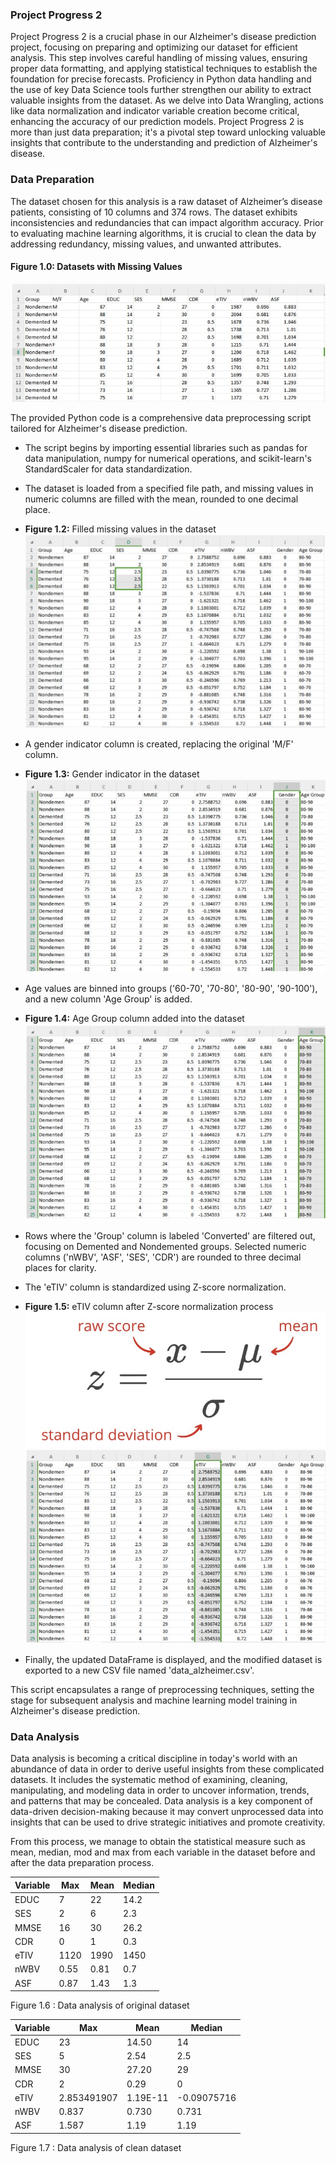 ### Project Progress 2

Project Progress 2 is a crucial phase in our Alzheimer's disease prediction project, focusing on preparing and optimizing our dataset for efficient analysis. This step involves careful handling of missing values, ensuring proper data formatting, and applying statistical techniques to establish the foundation for precise forecasts. Proficiency in Python data handling and the use of key Data Science tools further strengthen our ability to extract valuable insights from the dataset. As we delve into Data Wrangling, actions like data normalization and indicator variable creation become critical, enhancing the accuracy of our prediction models. Project Progress 2 is more than just data preparation; it's a pivotal step toward unlocking valuable insights that contribute to the understanding and prediction of Alzheimer's disease.

### Data Preparation

The dataset chosen for this analysis is a raw dataset of Alzheimer’s disease patients, consisting of 10 columns and 374 rows. The dataset exhibits inconsistencies and redundancies that can impact algorithm accuracy. Prior to evaluating machine learning algorithms, it is crucial to clean the data by addressing redundancy, missing values, and unwanted attributes.

#### Figure 1.0: Datasets with Missing Values
![Datasets with missing values](https://github.com/NiesHW/SECB3203_P4B/blob/main/Group_Project/Group_9/Progress%202/raw_data.jpeg)

The provided Python code is a comprehensive data preprocessing script tailored for Alzheimer's disease prediction.

   - The script begins by importing essential libraries such as pandas for data manipulation, numpy for numerical operations, and scikit-learn's StandardScaler for data standardization.

   - The dataset is loaded from a specified file path, and missing values in numeric columns are filled with the mean, rounded to one decimal place.
   - **Figure 1.2:** Filled missing values in the dataset
     ![Filled missing values](https://github.com/NiesHW/SECB3203_P4B/blob/main/Group_Project/Group_9/Progress%202/raw_data_1.jpeg)

   - A gender indicator column is created, replacing the original 'M/F' column.
   - **Figure 1.3:** Gender indicator in the dataset
     ![Gender indicator](https://github.com/NiesHW/SECB3203_P4B/blob/main/Group_Project/Group_9/Progress%202/raw_data_2.jpeg)

   - Age values are binned into groups ('60-70', '70-80', '80-90', '90-100'), and a new column 'Age Group' is added.
   - **Figure 1.4:** Age Group column added into the dataset
     ![Age Group column](https://github.com/NiesHW/SECB3203_P4B/blob/main/Group_Project/Group_9/Progress%202/raw_data_3.jpeg)

   - Rows where the 'Group' column is labeled 'Converted' are filtered out, focusing on Demented and Nondemented groups. Selected numeric columns ('nWBV', 'ASF', 'SES', 'CDR') are rounded to three decimal places for clarity.

   - The 'eTIV' column is standardized using Z-score normalization.
   - **Figure 1.5:** eTIV column after Z-score normalization process
     ![Z-score normalization](https://github.com/NiesHW/SECB3203_P4B/blob/main/Group_Project/Group_9/Progress%202/formulae.jpeg)
     ![eTIV column after normalization](https://github.com/NiesHW/SECB3203_P4B/blob/main/Group_Project/Group_9/Progress%202/raw_data_4.jpeg)

   - Finally, the updated DataFrame is displayed, and the modified dataset is exported to a new CSV file named 'data_alzheimer.csv'.

This script encapsulates a range of preprocessing techniques, setting the stage for subsequent analysis and machine learning model training in Alzheimer's disease prediction.


### Data Analysis
Data analysis is becoming a critical discipline in today's world with an abundance of data in order to derive useful insights from these complicated datasets. It includes the systematic method of examining, cleaning, manipulating, and modeling data in order to uncover information, trends, and patterns that may be concealed. Data analysis is a key component of data-driven decision-making because it may convert unprocessed data into insights that can be used to drive strategic initiatives and promote creativity. 

From this process, we manage to obtain the statistical measure such as mean, median, mod and max from each variable in the dataset before and after the data preparation process.

| Variable | Max | Mean | Median |
|----------|-----|------|--------|
| EDUC     | 7   | 22   | 14.2   |
| SES      | 2   | 6    | 2.3    |
| MMSE     | 16  | 30   | 26.2   |
| CDR      | 0   | 1    | 0.3    |
| eTIV     | 1120| 1990 | 1450   |
| nWBV     | 0.55| 0.81 | 0.7    |
| ASF      | 0.87| 1.43 | 1.3    |

  Figure 1.6 : Data analysis of original dataset

| Variable | Max  | Mean  | Median |
|----------|------|-------|--------|
| EDUC     | 23   | 14.50 | 14     |
| SES      | 5    | 2.54  | 2.5    |
| MMSE     | 30   | 27.20 | 29     |
| CDR      | 2    | 0.29  | 0      |
| eTIV     | 2.853491907 | 1.19E-11 | -0.09075716 |
| nWBV     | 0.837| 0.730 | 0.731  |
| ASF      | 1.587| 1.19  | 1.19   |

  Figure 1.7 : Data analysis of clean dataset

